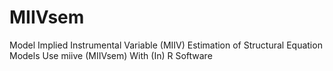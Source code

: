 # MIIVsem
Model Implied Instrumental Variable (MIIV) Estimation of Structural Equation Models Use miive (MIIVsem) With (In) R Software
